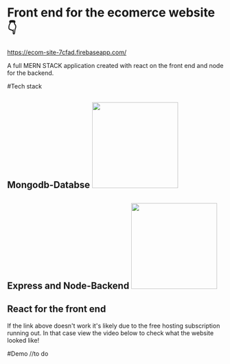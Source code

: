 # Front end for the ecomerce website 👇
https://ecom-site-7cfad.firebaseapp.com/


A full MERN STACK application created with react on the front end and node for the backend.

#Tech stack 


## Mongodb-Databse <img src="https://upload.wikimedia.org/wikipedia/commons/thumb/9/93/MongoDB_Logo.svg/2560px-MongoDB_Logo.svg.png" width="200">

## Express and Node-Backend <img src="https://encrypted-tbn0.gstatic.com/images?q=tbn:ANd9GcS__d6EoE02649vpZjmnACsJ_JL0Cs852vqBIja5A1jszgUN2E41XMfhKOVP1UEfukJ9Uo&usqp=CAU" width="200">

## React for the front end

If the link above doesn't work it's likely due to the free hosting subscription running out.
In that case view the video below to check what the website looked like!



#Demo
//to do
